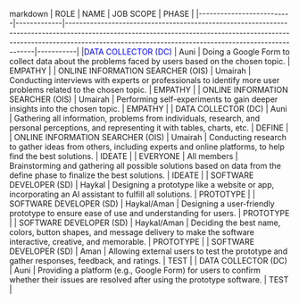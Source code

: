 markdown
| ROLE                     | NAME        | JOB SCOPE                                                                                                                                                                                                                       | PHASE     |
|--------------------------|-------------|---------------------------------------------------------------------------------------------------------------------------------------------------------------------------------------------------------------------------------|-----------|
|<span style="color:blue">DATA COLLECTOR (DC)</span>      | Auni       | Doing a Google Form to collect data about the problems faced by users based on the chosen topic.                                                                                                                                | EMPATHY   |
| ONLINE INFORMATION SEARCHER (OIS) | Umairah | Conducting interviews with experts or professionals to identify more user problems related to the chosen topic.                                                                          | EMPATHY   |
| ONLINE INFORMATION SEARCHER (OIS) | Umairah | Performing self-experiments to gain deeper insights into the chosen topic.                                                                                                               | EMPATHY   |
| DATA COLLECTOR (DC)      | Auni        | Gathering all information, problems from individuals, research, and personal perceptions, and representing it with tables, charts, etc.                                                  | DEFINE    |
| ONLINE INFORMATION SEARCHER (OIS) | Umairah | Conducting research to gather ideas from others, including experts and online platforms, to help find the best solutions.                                                                | IDEATE    |
| EVERYONE                 | All members | Brainstorming and gathering all possible solutions based on data from the define phase to finalize the best solutions.                                                                   | IDEATE    |
| SOFTWARE DEVELOPER (SD)  | Haykal      | Designing a prototype like a website or app, incorporating an AI assistant to fulfill all solutions.                                                                                      | PROTOTYPE |
| SOFTWARE DEVELOPER (SD)  | Haykal/Aman | Designing a user-friendly prototype to ensure ease of use and understanding for users.                                                                                                   | PROTOTYPE |
| SOFTWARE DEVELOPER (SD)  | Haykal/Aman | Deciding the best name, colors, button shapes, and message delivery to make the software interactive, creative, and memorable.                                                           | PROTOTYPE |
| SOFTWARE DEVELOPER (SD)  | Aman        | Allowing external users to test the prototype and gather responses, feedback, and ratings.                                                                                               | TEST      |
| DATA COLLECTOR (DC)      | Auni        | Providing a platform (e.g., Google Form) for users to confirm whether their issues are resolved after using the prototype software.                                                      | TEST      |

